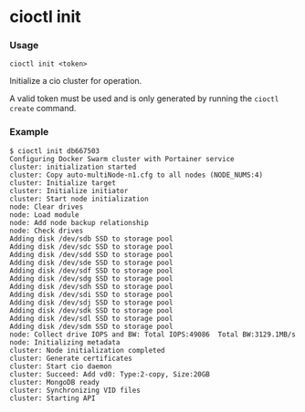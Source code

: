 # cioctl init

<h3>Usage</h3>

`cioctl init <token>`

Initialize a cio cluster for operation. 

A valid token must be used and is only generated by running the `cioctl create` command.

<h3>Example</h3>

```
$ cioctl init db667503
Configuring Docker Swarm cluster with Portainer service
cluster: initialization started
cluster: Copy auto-multiNode-n1.cfg to all nodes (NODE_NUMS:4)
cluster: Initialize target
cluster: Initialize initiator
cluster: Start node initialization
node: Clear drives
node: Load module
node: Add node backup relationship
node: Check drives
Adding disk /dev/sdb SSD to storage pool
Adding disk /dev/sdc SSD to storage pool
Adding disk /dev/sdd SSD to storage pool
Adding disk /dev/sde SSD to storage pool
Adding disk /dev/sdf SSD to storage pool
Adding disk /dev/sdg SSD to storage pool
Adding disk /dev/sdh SSD to storage pool
Adding disk /dev/sdi SSD to storage pool
Adding disk /dev/sdj SSD to storage pool
Adding disk /dev/sdk SSD to storage pool
Adding disk /dev/sdl SSD to storage pool
Adding disk /dev/sdm SSD to storage pool
node: Collect drive IOPS and BW: Total IOPS:49086  Total BW:3129.1MB/s
node: Initializing metadata
cluster: Node initialization completed
cluster: Generate certificates
cluster: Start cio daemon
cluster: Succeed: Add vd0: Type:2-copy, Size:20GB
cluster: MongoDB ready
cluster: Synchronizing VID files
cluster: Starting API
```
